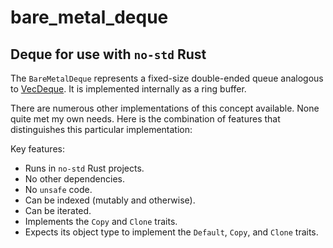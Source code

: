 # bare_metal_deque

## Deque for use with `no-std` Rust

The `BareMetalDeque` represents a fixed-size double-ended queue analogous to [VecDeque](https://doc.rust-lang.org/std/collections/struct.VecDeque.html). It is implemented internally as a ring buffer.

There are numerous other implementations of this concept available. None 
quite met my own needs. Here is the combination of features that distinguishes this particular implementation:

Key features:
* Runs in `no-std` Rust projects.
* No other dependencies.
* No `unsafe` code.
* Can be indexed (mutably and otherwise).
* Can be iterated.
* Implements the `Copy` and `Clone` traits.
* Expects its object type to implement the `Default`, `Copy`, and `Clone` traits.